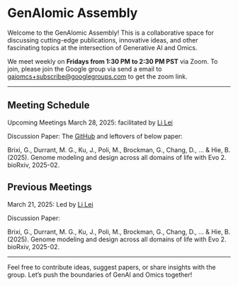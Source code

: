 # GenAIomic Assembly

Welcome to the GenAIomic Assembly! This is a collaborative space for discussing cutting-edge publications, innovative ideas, and other fascinating topics at the intersection of Generative AI and Omics.

We meet weekly on **Fridays from 1:30 PM to 2:30 PM PST** via Zoom. To join, please join the Google group via send a email to gaiomcs+subscribe@googlegroups.com to get the zoom link.

---

## Meeting Schedule
Upcoming Meetings
March 28, 2025: facilitated by [Li Lei](https://www.linkedin.com/in/li-lei-bioinfo/)

Discussion Paper:
The [GitHub](https://github.com/ArcInstitute/evo2) and leftovers of below paper:

Brixi, G., Durrant, M. G., Ku, J., Poli, M., Brockman, G., Chang, D., ... & Hie, B. (2025). Genome modeling and design across all domains of life with Evo 2. bioRxiv, 2025-02.

## Previous Meetings
March 21, 2025: Led by [Li Lei](https://www.linkedin.com/in/li-lei-bioinfo/)

Discussion Paper:

Brixi, G., Durrant, M. G., Ku, J., Poli, M., Brockman, G., Chang, D., ... & Hie, B. (2025). Genome modeling and design across all domains of life with Evo 2. bioRxiv, 2025-02.

---

Feel free to contribute ideas, suggest papers, or share insights with the group. Let’s push the boundaries of GenAI and Omics together!
